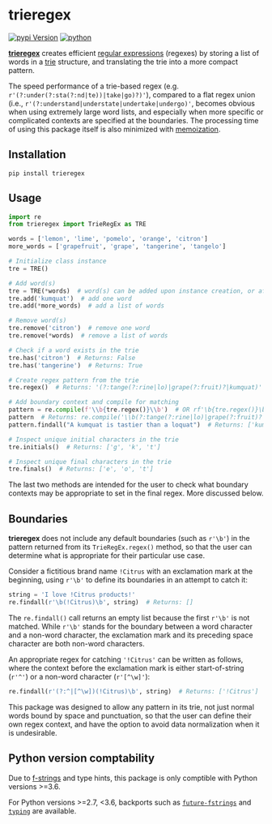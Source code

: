 # trieregex

[![pypi Version](https://img.shields.io/pypi/v/trieregex.svg?logo=pypi&logoColor=white)](https://pypi.org/project/trieregex/)
[![python](https://img.shields.io/pypi/pyversions/trieregex.svg?logo=python&logoColor=white)](https://pypi.org/project/trieregex/)

[**trieregex**](https://github.com/ermanh/trieregex/) creates efficient [regular expressions](https://en.wikipedia.org/wiki/Regular_expression) (regexes) by storing a list of words in a [trie](https://en.wikipedia.org/wiki/Trie) structure, and translating the trie into a more compact pattern.

The speed performance of a trie-based regex (e.g. `r'(?:under(?:sta(?:nd|te))|take|go)?)'`), compared to a flat regex union (i.e., `r'(?:understand|understate|undertake|undergo)'`, becomes obvious when using extremely large word lists, and especially when more specific or complicated contexts are specified at the boundaries. The processing time of using this package itself is also minimized with [memoization](https://en.wikipedia.org/wiki/Memoization).

## Installation

```shell
pip install trieregex
```

## Usage

```py
import re
from trieregex import TrieRegEx as TRE

words = ['lemon', 'lime', 'pomelo', 'orange', 'citron']
more_words = ['grapefruit', 'grape', 'tangerine', 'tangelo']

# Initialize class instance
tre = TRE()

# Add word(s)
tre = TRE(*words)  # word(s) can be added upon instance creation, or after
tre.add('kumquat')  # add one word
tre.add(*more_words)  # add a list of words 

# Remove word(s)
tre.remove('citron')  # remove one word
tre.remove(*words)  # remove a list of words

# Check if a word exists in the trie
tre.has('citron')  # Returns: False
tre.has('tangerine')  # Returns: True

# Create regex pattern from the trie
tre.regex()  # Returns: '(?:tange(?:rine|lo)|grape(?:fruit)?|kumquat)'

# Add boundary context and compile for matching
pattern = re.compile(f'\\b{tre.regex()}\\b')  # OR rf'\b{tre.regex()}\b'
pattern  # Returns: re.compile('\\b(?:tange(?:rine|lo)|grape(?:fruit)?|kumquat)\\b')
pattern.findall("A kumquat is tastier than a loquat")  # Returns: ['kumquat']

# Inspect unique initial characters in the trie
tre.initials()  # Returns: ['g', 'k', 't']

# Inspect unique final characters in the trie
tre.finals()  # Returns: ['e', 'o', 't']
```

The last two methods are intended for the user to check what boundary contexts may be appropriate to set in the final regex. More discussed below.

## Boundaries

**trieregex** does not include any default boundaries (such as `r'\b'`) in the pattern returned from its `TrieRegEx.regex()` method, so that the user can determine what is appropriate for their particular use case. 

Consider a fictitious brand name `!Citrus` with an exclamation mark at the beginning, using `r'\b'` to define its boundaries in an attempt to catch it:

```py
string = 'I love !Citrus products!'
re.findall(r'\b(!Citrus)\b', string)  # Returns: []
```

The `re.findall()` call returns an empty list because the first `r'\b'` is not matched. While `r'\b'` stands for the boundary between a word character and a non-word character, the exclamation mark and its preceding space character are both non-word characters. 

An appropriate regex for catching `'!Citrus'` can be written as follows, where the context before the exclamation mark is either start-of-string (`r'^'`) or a non-word character (`r'[^\w]'`): 

```py
re.findall(r'(?:^|[^\w])(!Citrus)\b', string)  # Returns: ['!Citrus']
```

This package was designed to allow any pattern in its trie, not just normal words bound by space and punctuation, so that the user can define their own regex context, and have the option to avoid data normalization when it is undesirable.

## Python version comptability

Due to [f-strings](https://www.python.org/dev/peps/pep-0498/) and type hints, this package is only comptible with Python versions >=3.6. 

For Python versions >=2.7, <3.6, backports such as [`future-fstrings`](https://pypi.org/project/future-fstrings/) and [`typing`](https://pypi.org/project/typing/) are available.
